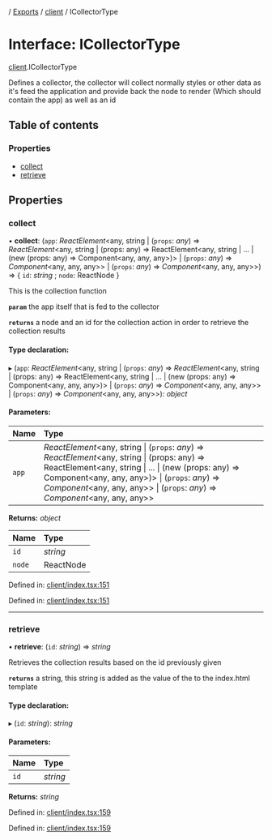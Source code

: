 [](../README.md) / [Exports](../modules.md) / [client](../modules/client.md) / ICollectorType

# Interface: ICollectorType

[client](../modules/client.md).ICollectorType

Defines a collector, the collector will collect normally styles or other
data as it's feed the application and provide back the node to render (Which should contain the app)
as well as an id

## Table of contents

### Properties

- [collect](client.icollectortype.md#collect)
- [retrieve](client.icollectortype.md#retrieve)

## Properties

### collect

• **collect**: (`app`: *ReactElement*<any, string \| (`props`: *any*) => *ReactElement*<any, string \| (props: any) =\> ReactElement<any, string \| ... \| (new (props: any) =\> Component<any, any, any\>)\> \| (`props`: *any*) => *Component*<any, any, any\>\> \| (`props`: *any*) => *Component*<any, any, any\>\>) => { `id`: *string* ; `node`: ReactNode  }

This is the collection function

**`param`** the app itself that is fed to the collector

**`returns`** a node and an id for the collection action in order to retrieve
the collection results

#### Type declaration:

▸ (`app`: *ReactElement*<any, string \| (`props`: *any*) => *ReactElement*<any, string \| (props: any) =\> ReactElement<any, string \| ... \| (new (props: any) =\> Component<any, any, any\>)\> \| (`props`: *any*) => *Component*<any, any, any\>\> \| (`props`: *any*) => *Component*<any, any, any\>\>): *object*

#### Parameters:

Name | Type |
:------ | :------ |
`app` | *ReactElement*<any, string \| (`props`: *any*) => *ReactElement*<any, string \| (props: any) =\> ReactElement<any, string \| ... \| (new (props: any) =\> Component<any, any, any\>)\> \| (`props`: *any*) => *Component*<any, any, any\>\> \| (`props`: *any*) => *Component*<any, any, any\>\> |

**Returns:** *object*

Name | Type |
:------ | :------ |
`id` | *string* |
`node` | ReactNode |

Defined in: [client/index.tsx:151](https://github.com/onzag/itemize/blob/55e63f2c/client/index.tsx#L151)

Defined in: [client/index.tsx:151](https://github.com/onzag/itemize/blob/55e63f2c/client/index.tsx#L151)

___

### retrieve

• **retrieve**: (`id`: *string*) => *string*

Retrieves the collection results based on the id previously given

**`returns`** a string, this string is added as the value of the <SSRHEAD> to the index.html template

#### Type declaration:

▸ (`id`: *string*): *string*

#### Parameters:

Name | Type |
:------ | :------ |
`id` | *string* |

**Returns:** *string*

Defined in: [client/index.tsx:159](https://github.com/onzag/itemize/blob/55e63f2c/client/index.tsx#L159)

Defined in: [client/index.tsx:159](https://github.com/onzag/itemize/blob/55e63f2c/client/index.tsx#L159)
